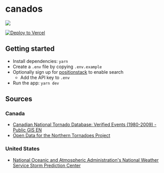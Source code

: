 # canados

![](https://github.com/Zertz/canados/workflows/Test/badge.svg)

[![Deploy to Vercel](https://vercel.com/button)](https://vercel.com/import/project?template=https://github.com/Zertz/canados/tree/master)

## Getting started

- Install dependencies: `yarn`
- Create a `.env` file by copying `.env.example`
- Optionally sign up for [positionstack](https://positionstack.com/) to enable search
  - Add the API key to `.env`
- Run the app: `yarn dev`

## Sources

### Canada

- [Canadian National Tornado Database: Verified Events (1980-2009) - Public GIS EN](https://open.canada.ca/data/en/dataset/fd3355a7-ae34-4df7-b477-07306182db69)
- [Open Data for the Northern Tornadoes Project](https://ntpopendata-westernu.opendata.arcgis.com/)

### United States

- [National Oceanic and Atmospheric Administration's National Weather Service Storm Prediction Center](https://www.spc.noaa.gov/wcm/#data)
